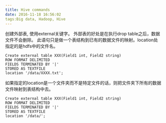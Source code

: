 ```yaml
---
title: Hive commands
date: 2016-11-18 16:56:02
tags:Big data, Hadoop, Hive 
---
```

创建外部表, 使用external关键字。 外部表的好处是在执行drop table之后，数据文件不会删除。 此语句只是做一个表结构到已有的数据文件的映射。location处指定的是hdfs中的文件名。
```
Create external table XXX(Field1 int, Field2 string) 
ROW FORMAT DELIMITED
FIELDS TERMINATED BY '|'
STORED AS TEXTFILE
location '/data/XXXX.txt';
```
如果指定的location是一个文件夹而不是特定文件的话，则把文件夹下所有的数据文件映射到表结构中去。
```
Create external table XXX(Field1 int, Field2 string) 
ROW FORMAT DELIMITED
FIELDS TERMINATED BY '|'
STORED AS TEXTFILE
location '/data/';
```
